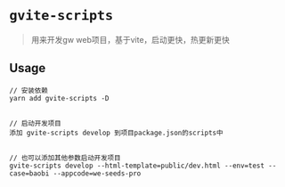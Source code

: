 # `gvite-scripts`

> 用来开发gw web项目，基于vite，启动更快，热更新更快

## Usage

```
// 安装依赖
yarn add gvite-scripts -D


// 启动开发项目
添加 gvite-scripts develop 到项目package.json的scripts中


// 也可以添加其他参数启动开发项目
gvite-scripts develop --html-template=public/dev.html --env=test --case=baobi --appcode=we-seeds-pro

```
